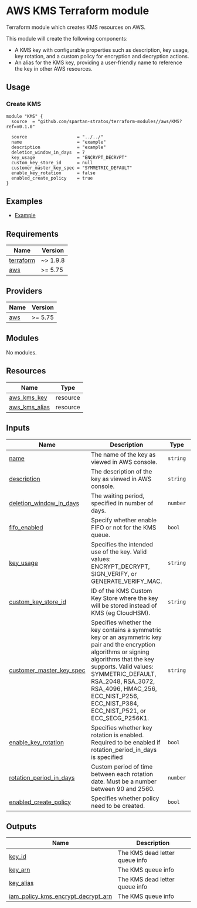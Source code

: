 # AWS KMS Terraform module
Terraform module which creates KMS resources on AWS.

This module will create the following components:
- A KMS key with configurable properties such as description, key usage, key rotation, and a custom policy for encryption and decryption actions.
- An alias for the KMS key, providing a user-friendly name to reference the key in other AWS resources.

## Usage
### Create KMS
```hcl
module "KMS" {
  source  = "github.com/spartan-stratos/terraform-modules//aws/KMS?ref=v0.1.0"

  source                   = "../../"
  name                     = "example"
  description              = "example"
  deletion_window_in_days  = 7
  key_usage                = "ENCRYPT_DECRYPT"
  custom_key_store_id      = null
  customer_master_key_spec = "SYMMETRIC_DEFAULT"
  enable_key_rotation      = false
  enabled_create_policy    = true
}
```

## Examples
- [Example](./examples/complete/)

<!-- BEGIN_TF_DOCS -->
## Requirements

| Name | Version  |
|------|----------|
| <a name="requirement_terraform"></a> [terraform](#requirement\_terraform) | ~> 1.9.8 |
| <a name="requirement_aws"></a> [aws](#requirement\_aws) | \>= 5.75 |

## Providers

| Name | Version  |
|------|----------|
| <a name="provider_aws"></a> [aws](#provider\_aws) | \>= 5.75 |

## Modules

No modules.

## Resources

| Name | Type |
|------|------|
| [aws_kms_key](https://registry.terraform.io/providers/hashicorp/aws/latest/docs/resources/kms_key) | resource |
| [aws_kms_alias](https://registry.terraform.io/providers/hashicorp/aws/latest/docs/resources/kms_alias) | resource |


## Inputs

| Name                                                                                                                 | Description                                                                                                                        | Type           | Default    | Required |
|----------------------------------------------------------------------------------------------------------------------|------------------------------------------------------------------------------------------------------------------------------------|----------------|------------|:--------:|
| <a name="input_name"></a> [name](#input\_name)                                          | The name of the key as viewed in AWS console.                       | `string`       | n/a      |    yes    |
| <a name="input_description"></a> [description](#input\_description)                | The description of the key as viewed in AWS console.          | `string`       | `null` |    no    |
| <a name="input_deletion_window_in_days"></a> [deletion\_window\_in\_days](#input\_deletion\_window\_in\_days)       | The waiting period, specified in number of days.                | `number`       | `7`     |    no    |
| <a name="input_fifo_enabled"></a> [fifo\_enabled](#input\_fifo\_enabled)                                             | Specify whether enable FIFO or not for the KMS queue.                                                                               | `bool`         | `false`    |    no    |
| <a name="input_key_usage"></a> [key\_usage](#input\_key\_usage)                | Specifies the intended use of the key. Valid values: ENCRYPT_DECRYPT, SIGN_VERIFY, or GENERATE_VERIFY_MAC. | `string`       | `"ENCRYPT_DECRYPT"`     |    no    |
| <a name="input_custom_key_store_id"></a> [custom\_key\_store\_id](#input\_custom\_key\_store\_id)                                                                       | ID of the KMS Custom Key Store where the key will be stored instead of KMS (eg CloudHSM).                                                                                                  | `string`       | `null`        |   no    |
| <a name="input_customer_master_key_spec"></a> [customer\_master\_key\_spec](#input\_customer\_master\_key\_spec)                                    | Specifies whether the key contains a symmetric key or an asymmetric key pair and the encryption algorithms or signing algorithms that the key supports. Valid values: SYMMETRIC_DEFAULT, RSA_2048, RSA_3072, RSA_4096, HMAC_256, ECC_NIST_P256, ECC_NIST_P384, ECC_NIST_P521, or ECC_SECG_P256K1.                                              | `string` | `SYMMETRIC_DEFAULT`     |    no    |
| <a name="input_enable_key_rotation"></a> [enable\_key\_rotation](#input\_enable\_key\_rotation)                              | Specifies whether key rotation is enabled. Required to be enabled if rotation_period_in_days is specified          | `bool`       | `false`  |    no    |
| <a name="input_rotation_period_in_days"></a> [rotation\_period\_in\_days](#input\_rotation\_period\_in\_days) | Custom period of time between each rotation date. Must be a number between 90 and 2560.                                                                   | `number`       | `90`     |    no    |
| <a name="input_enabled_create_policy"></a> [enabled\_create\_policy](#input\_enabled\_create\_policy)                                             | Specifies whether policy need to be created.                         | `bool`       | n/a     |    yes    |

## Outputs

| Name | Description |
|------|-------------|
| <a name="output_key_id"></a> [key\_id](#output\_key\_id) | The KMS dead letter queue info |
| <a name="output_key_arn"></a> [key\_arn](#output\_key\_arn) | The KMS queue info |
| <a name="output_key_alias"></a> [key\_alias](#output\_key\_alias) | The KMS dead letter queue info |
| <a name="output_iam_policy_kms_encrypt_decrypt_arn"></a> [iam\_policy\_kms\_encrypt\_decrypt\_arn](#output\_iam\_policy\_kms\_encrypt\_decrypt\_arn) | The KMS queue info |
<!-- END_TF_DOCS -->